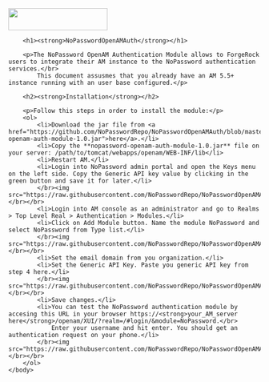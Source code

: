 <!DOCTYPE HTML PUBLIC>
<html lang="en">
    <head>
        <title>NoPasswordOpenAMAuth/README.md</title>
    </head>
    <body>
        <div>
            <img src="https://raw.githubusercontent.com/NoPasswordRepo/NoPasswordOpenAMAuth/master/images/nopassword_logo.png" width="198" height="44"/>
        </div>

        <h1><strong>NoPasswordOpenAMAuth</strong></h1>

        <p>The NoPassword OpenAM Authentication Module allows to ForgeRock users to integrate their AM instance to the NoPassword authentication services.</br>
            This document assusmes that you already have an AM 5.5+ instance running with an user base configured.</p>

        <h2><strong>Installation</strong></h2>

        <p>Follow this steps in order to install the module:</p>
        <ol>
            <li>Download the jar file from <a href="https://github.com/NoPasswordRepo/NoPasswordOpenAMAuth/blob/master/target/nopassword-openam-auth-module-1.0.jar">here</a>.</li>
            <li>Copy the **nopassword-openam-auth-module-1.0.jar** file on your server: /path/to/tomcat/webapps/openam/WEB-INF/lib</li>
            <li>Restart AM.</li>
            <li>Login into NoPassword admin portal and open the Keys menu on the left side. Copy the Generic API key value by clicking in the green button and save it for later.</li>
            </br><img src="https://raw.githubusercontent.com/NoPasswordRepo/NoPasswordOpenAMAuth/master/images/generic_api_key.png"></br></br>
            <li>Login into AM console as an administrator and go to Realms > Top Level Real > Authentication > Modules.</li>
            <li>Click on Add Module button. Name the module NoPassword and select NoPassword from Type list.</li>
            </br><img src="https://raw.githubusercontent.com/NoPasswordRepo/NoPasswordOpenAMAuth/master/images/add_module_1.png"></br></br>
            <li>Set the email domain from you organization.</li>
            <li>Set the Generic API Key. Paste you generic API key from step 4 here.</li>
            </br><img src="https://raw.githubusercontent.com/NoPasswordRepo/NoPasswordOpenAMAuth/master/images/add_module_2.png"></br></br>
            <li>Save changes.</li>
            <li>You can test the NoPassword authentication module by accesing this URL in your browser https://<strong>your_AM_server here</strong>/openam/XUI/?realm=/#login/&module=NoPassword.</br>
                Enter your username and hit enter. You should get an authentication request on your phone.</li>
            </br><img src="https://raw.githubusercontent.com/NoPasswordRepo/NoPasswordOpenAMAuth/master/images/demo_auth.png"></br></br>
        </ol>
    </body>
</html>
